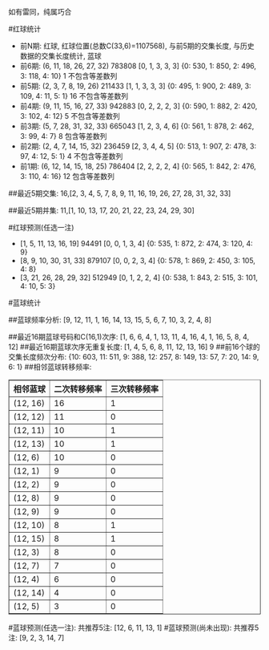 <!-- 
.. title: 双色球2016112期(2016-09-25)数据分析报告
.. slug: slott-2016112-2016-09-25-report
.. date: 2016-09-26 08:00:00 UTC+08:00
.. tags: Lottery
.. link: 
.. description: 
.. type: text
-->

如有雷同，纯属巧合

<!-- TEASER_END-->

#红球统计

- 前N期: 红球, 红球位置(总数C(33,6)=1107568), 与前5期的交集长度, 与历史数据的交集长度统计, 蓝球
- 前6期: (6, 11, 18, 26, 27, 32) 783808 [0, 1, 3, 3, 3] {0: 530, 1: 850, 2: 496, 3: 118, 4: 10} 1 不包含等差数列
- 前5期: (2, 3, 7, 8, 19, 26) 211433 [1, 1, 3, 3, 3] {0: 495, 1: 900, 2: 489, 3: 109, 4: 11, 5: 1} 16 不包含等差数列
- 前4期: (9, 11, 15, 16, 27, 33) 942883 [0, 2, 2, 2, 3] {0: 590, 1: 882, 2: 420, 3: 102, 4: 12} 5 不包含等差数列
- 前3期: (5, 7, 28, 31, 32, 33) 665043 [1, 2, 3, 4, 6] {0: 561, 1: 878, 2: 462, 3: 99, 4: 7} 8 包含等差数列
- 前2期: (2, 4, 7, 14, 15, 32) 236459 [2, 3, 4, 4, 5] {0: 513, 1: 907, 2: 478, 3: 97, 4: 12, 5: 1} 4 不包含等差数列
- 前1期: (6, 12, 14, 15, 18, 25) 786404 [2, 2, 2, 2, 4] {0: 565, 1: 842, 2: 476, 3: 110, 4: 16} 12 包含等差数列

##最近5期交集:
16,[2, 3, 4, 5, 7, 8, 9, 11, 16, 19, 26, 27, 28, 31, 32, 33]

##最近5期并集:
11,[1, 10, 13, 17, 20, 21, 22, 23, 24, 29, 30]

#红球预测(任选一注)

- [1, 5, 11, 13, 16, 19] 94491 [0, 0, 1, 3, 4] {0: 535, 1: 872, 2: 474, 3: 120, 4: 9}
- [8, 9, 10, 30, 31, 33] 879107 [0, 0, 2, 3, 4] {0: 578, 1: 869, 2: 450, 3: 105, 4: 8}
- [3, 21, 26, 28, 29, 32] 512949 [0, 1, 2, 2, 4] {0: 538, 1: 843, 2: 515, 3: 101, 4: 10, 5: 3}

#蓝球统计

##蓝球频率分析:
[9, 12, 11, 1, 16, 14, 13, 15, 5, 6, 7, 10, 3, 2, 4, 8]

##最近16期蓝球号码和C(16,1)次序:
 [1, 6, 6, 4, 1, 13, 11, 4, 16, 4, 1, 16, 5, 8, 4, 12]
##最近16期蓝球次序无重复长度:
 [1, 4, 5, 6, 8, 11, 12, 13, 16] 9
##前16个球的交集长度频次分布:
{10: 603, 11: 511, 9: 388, 12: 257, 8: 149, 13: 57, 7: 20, 14: 9, 6: 1}
##相邻蓝球转移频率:
 <table border="1" class="table table-striped dataframe">
  <thead>
    <tr style="text-align: right;">
      <th>相邻蓝球</th>
      <th>二次转移频率</th>
      <th>三次转移频率</th>
    </tr>
  </thead>
  <tbody>
    <tr>
      <td>(12, 16)</td>
      <td>16</td>
      <td>1</td>
    </tr>
    <tr>
      <td>(12, 12)</td>
      <td>11</td>
      <td>0</td>
    </tr>
    <tr>
      <td>(12, 11)</td>
      <td>10</td>
      <td>1</td>
    </tr>
    <tr>
      <td>(12, 13)</td>
      <td>10</td>
      <td>1</td>
    </tr>
    <tr>
      <td>(12, 6)</td>
      <td>10</td>
      <td>0</td>
    </tr>
    <tr>
      <td>(12, 1)</td>
      <td>9</td>
      <td>0</td>
    </tr>
    <tr>
      <td>(12, 2)</td>
      <td>9</td>
      <td>0</td>
    </tr>
    <tr>
      <td>(12, 8)</td>
      <td>9</td>
      <td>0</td>
    </tr>
    <tr>
      <td>(12, 9)</td>
      <td>9</td>
      <td>0</td>
    </tr>
    <tr>
      <td>(12, 10)</td>
      <td>8</td>
      <td>1</td>
    </tr>
    <tr>
      <td>(12, 15)</td>
      <td>8</td>
      <td>1</td>
    </tr>
    <tr>
      <td>(12, 3)</td>
      <td>8</td>
      <td>0</td>
    </tr>
    <tr>
      <td>(12, 7)</td>
      <td>7</td>
      <td>0</td>
    </tr>
    <tr>
      <td>(12, 4)</td>
      <td>6</td>
      <td>0</td>
    </tr>
    <tr>
      <td>(12, 14)</td>
      <td>4</td>
      <td>0</td>
    </tr>
    <tr>
      <td>(12, 5)</td>
      <td>3</td>
      <td>0</td>
    </tr>
  </tbody>
</table>
#蓝球预测(任选一注):
共推荐5注: [12, 6, 11, 13, 1]
#蓝球预测(尚未出现):
共推荐5注: [9, 2, 3, 14, 7]

